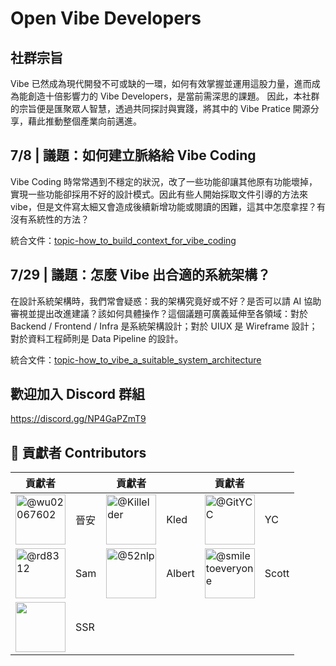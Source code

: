 # Open Vibe Developers

## 社群宗旨

Vibe 已然成為現代開發不可或缺的一環，如何有效掌握並運用這股力量，進而成為能創造十倍影響力的 Vibe Developers，是當前需深思的課題。
因此，本社群的宗旨便是匯聚眾人智慧，透過共同探討與實踐，將其中的 Vibe Pratice 開源分享，藉此推動整個產業向前邁進。


## 7/8 | 議題：如何建立脈絡給 Vibe Coding

Vibe Coding 時常常遇到不穩定的狀況，改了一些功能卻讓其他原有功能壞掉，實現一些功能卻採用不好的設計模式。因此有些人開始採取文件引導的方法來vibe，但是文件寫太細又會造成後續新增功能或閱讀的困難，這其中怎麼拿捏？有沒有系統性的方法？

統合文件：[topic-how_to_build_context_for_vibe_coding](./topic-how_to_build_context_for_vibe_coding)

## 7/29 | 議題：怎麼 Vibe 出合適的系統架構？

在設計系統架構時，我們常會疑惑：我的架構究竟好或不好？是否可以請 AI 協助審視並提出改進建議？該如何具體操作？這個議題可廣義延伸至各領域：對於 Backend / Frontend / Infra 是系統架構設計；對於 UIUX 是 Wireframe 設計；對於資料工程師則是 Data Pipeline 的設計。

統合文件：[topic-how_to_vibe_a_suitable_system_architecture](./topic-how_to_vibe_a_suitable_system_architecture)

## 歡迎加入 Discord 群組

https://discord.gg/NP4GaPZmT9

## 👥 貢獻者 Contributors

| 貢獻者 |   | 貢獻者 |   | 貢獻者 |   |
|--------|------|--------|------|--------|------|
| <a href="https://github.com/wu02067602"><img src="https://github.com/wu02067602.png" width="80" alt="@wu02067602"/></a>  | 晉安  | <a href="https://github.com/Killelder"><img src="https://github.com/Killelder.png" width="80" alt="@Killelder"/></a> | Kled  | <a href="https://github.com/GitYCC"><img src="https://github.com/GitYCC.png" width="80" alt="@GitYCC"/></a> | YC |
| <a href="https://github.com/rd8312"><img src="https://github.com/rd8312.png" width="80" alt="@rd8312"/></a> | Sam | <a href="https://github.com/52nlp"><img src="https://github.com/52nlp.png" width="80" alt="@52nlp"/></a> | Albert | <a href="https://github.com/smiletoeveryone"><img src="https://github.com/smiletoeveryone.png" width="80" alt="@smiletoeveryone"/></a> | Scott |
| <a href="https://www.linkedin.com/in/netghost1010"><img src="https://media.licdn.com/dms/image/v2/D5603AQGvQbEhm5YdIg/profile-displayphoto-shrink_800_800/B56ZbCoHDPGoAc-/0/1747022017493?e=1756339200&v=beta&t=39ys6-QKlvlJRcYnghs-69mBnilleiPVtaKfjYZT4uY" width="80"/></a> | SSR |
